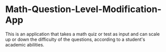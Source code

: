 # Math-Question-Level-Modification-App
This is an application that takes a math quiz or test as input and can scale up or down the difficulty of the questions, according to a student's academic abilities.
